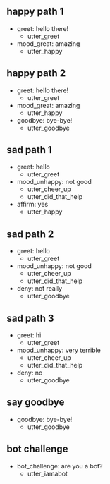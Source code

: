 ## happy path 1
* greet: hello there!   <!-- predicted: saludo: hello there! -->
    - utter_greet   <!-- predicted: maquina_saludo -->
* mood_great: amazing   <!-- predicted: negacion: amazing -->
    - utter_happy   <!-- predicted: maquina_despedida -->


## happy path 2
* greet: hello there!   <!-- predicted: saludo: hello there! -->
    - utter_greet   <!-- predicted: maquina_saludo -->
* mood_great: amazing   <!-- predicted: negacion: amazing -->
    - utter_happy   <!-- predicted: maquina_despedida -->
* goodbye: bye-bye!   <!-- predicted: despedida: bye-bye! -->
    - utter_goodbye   <!-- predicted: maquina_despedida -->


## sad path 1
* greet: hello   <!-- predicted: saludo: hello -->
    - utter_greet   <!-- predicted: maquina_saludo -->
* mood_unhappy: not good   <!-- predicted: negacion: not good -->
    - utter_cheer_up   <!-- predicted: maquina_despedida -->
    - utter_did_that_help   <!-- predicted: action_listen -->
* affirm: yes   <!-- predicted: afirmacion: yes -->
    - utter_happy   <!-- predicted: maquina_feliz -->


## sad path 2
* greet: hello   <!-- predicted: saludo: hello -->
    - utter_greet   <!-- predicted: maquina_saludo -->
* mood_unhappy: not good   <!-- predicted: negacion: not good -->
    - utter_cheer_up   <!-- predicted: maquina_despedida -->
    - utter_did_that_help   <!-- predicted: action_listen -->
* deny: not really   <!-- predicted: mood_triste: not really -->
    - utter_goodbye   <!-- predicted: maquina_animacion -->


## sad path 3
* greet: hi   <!-- predicted: saludo: hi -->
    - utter_greet   <!-- predicted: maquina_saludo -->
* mood_unhappy: very terrible   <!-- predicted: mood_triste: very terrible -->
    - utter_cheer_up   <!-- predicted: maquina_animacion -->
    - utter_did_that_help   <!-- predicted: action_listen -->
* deny: no   <!-- predicted: negacion: no -->
    - utter_goodbye   <!-- predicted: maquina_despedida -->


## say goodbye
* goodbye: bye-bye!   <!-- predicted: despedida: bye-bye! -->
    - utter_goodbye   <!-- predicted: maquina_despedida -->


## bot challenge
* bot_challenge: are you a bot?
    - utter_iamabot   <!-- predicted: maquina_soy_bot -->


